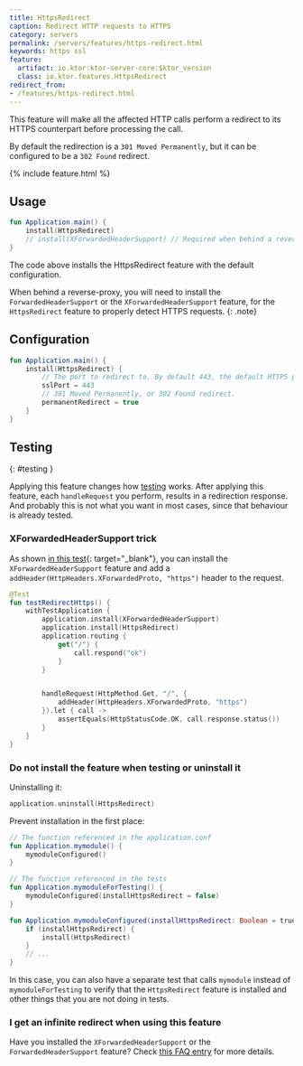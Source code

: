 ```yaml
---
title: HttpsRedirect
caption: Redirect HTTP requests to HTTPS
category: servers
permalink: /servers/features/https-redirect.html
keywords: https ssl
feature:
  artifact: io.ktor:ktor-server-core:$ktor_version
  class: io.ktor.features.HttpsRedirect
redirect_from:
- /features/https-redirect.html
---
```


This feature will make all the affected HTTP calls perform a redirect to its
HTTPS counterpart before processing the call.

By default the redirection is a `301 Moved Permanently`,
but it can be configured to be a `302 Found` redirect.

{% include feature.html %}

## Usage

```kotlin
fun Application.main() {
    install(HttpsRedirect)
    // install(XForwardedHeaderSupport) // Required when behind a reverse-proxy
}
```

The code above installs the HttpsRedirect feature with the default configuration.

When behind a reverse-proxy, you will need to install the `ForwardedHeaderSupport` or the `XForwardedHeaderSupport`
feature, for the `HttpsRedirect` feature to properly detect HTTPS requests.
{: .note}

## Configuration

```kotlin
fun Application.main() {
    install(HttpsRedirect) {
        // The port to redirect to. By default 443, the default HTTPS port. 
        sslPort = 443
        // 301 Moved Permanently, or 302 Found redirect.
        permanentRedirect = true
    }
}
```

## Testing
{: #testing }

Applying this feature changes how [testing](/servers/testing.html) works.
After applying this feature, each `handleRequest` you perform, results in a redirection response.
And probably this is not what you want in most cases, since that behaviour is already tested.

### XForwardedHeaderSupport trick

As shown [in this test](https://github.com/ktorio/ktor/blob/bb0765ce00e5746c954fea70270cf7d802a40648/ktor-server/ktor-server-tests/test/io/ktor/tests/server/features/HttpsRedirectFeatureTest.kt#L31-L49){: target="_blank"},
you can install the `XForwardedHeaderSupport` feature and add a `addHeader(HttpHeaders.XForwardedProto, "https")`
header to the request.

```kotlin
@Test
fun testRedirectHttps() {
    withTestApplication {
        application.install(XForwardedHeaderSupport)
        application.install(HttpsRedirect)
        application.routing {
            get("/") {
                call.respond("ok")
            }
        }


        handleRequest(HttpMethod.Get, "/", {
            addHeader(HttpHeaders.XForwardedProto, "https")
        }).let { call ->
            assertEquals(HttpStatusCode.OK, call.response.status())
        }
    }
}
```

### Do not install the feature when testing or uninstall it

Uninstalling it:

```kotlin
application.uninstall(HttpsRedirect)
```

Prevent installation in the first place:

```kotlin
// The function referenced in the application.conf
fun Application.mymodule() {
    mymoduleConfigured()
}

// The function referenced in the tests
fun Application.mymoduleForTesting() {
    mymoduleConfigured(installHttpsRedirect = false)
}

fun Application.mymoduleConfigured(installHttpsRedirect: Boolean = true) {
    if (installHttpsRedirect) {
        install(HttpsRedirect)
    }
    // ...
}
```

In this case, you can also have a separate test that calls `mymodule` instead of `mymoduleForTesting` to verify
that the `HttpsRedirect` feature is installed and other things that you are not doing in tests.

### I get an infinite redirect when using this feature

Have you installed the `XForwardedHeaderSupport` or the `ForwardedHeaderSupport` feature?
Check [this FAQ entry](/quickstart/faq.html#infinite-redirect) for more details.